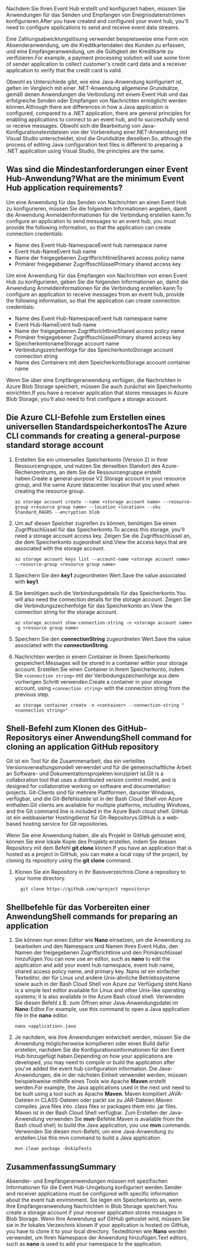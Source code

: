 <span data-ttu-id="b5cde-101">Nachdem Sie Ihren Event Hub erstellt und konfiguriert haben, müssen Sie Anwendungen für das Senden und Empfangen von Ereignisdatenströmen konfigurieren.</span><span class="sxs-lookup"><span data-stu-id="b5cde-101">After you have created and configured your event hub, you'll need to configure applications to send and receive event data streams.</span></span>

<span data-ttu-id="b5cde-102">Eine Zahlungsabwicklungslösung verwendet beispielsweise eine Form von Absenderanwendung, um die Kreditkartendaten des Kunden zu erfassen, und eine Empfängeranwendung, um die Gültigkeit der Kreditkarte zu verifizieren.</span><span class="sxs-lookup"><span data-stu-id="b5cde-102">For example, a payment processing solution will use some form of sender application to collect customer's credit card data and a receiver application to verify that the credit card is valid.</span></span>

<span data-ttu-id="b5cde-103">Obwohl es Unterschiede gibt, wie eine Java-Anwendung konfiguriert ist, gelten im Vergleich mit einer .NET-Anwendung allgemeine Grundsätze, gemäß denen Anwendungen die Verbindung mit einem Event Hub und das erfolgreiche Senden oder Empfangen von Nachrichten ermöglicht werden können.</span><span class="sxs-lookup"><span data-stu-id="b5cde-103">Although there are differences in how a Java application is configured, compared to a .NET application, there are general principles for enabling applications to connect to an event hub, and to successfully send or receive messages.</span></span> <span data-ttu-id="b5cde-104">Obwohl sich die Bearbeitung von Java-Konfigurationstextdateien von der Vorbereitung einer.NET-Anwendung mit Visual Studio unterscheidet, sind die Grundsätze dieselben.</span><span class="sxs-lookup"><span data-stu-id="b5cde-104">So, although the process of editing Java configuration text files is different to preparing a .NET application using Visual Studio, the principles are the same.</span></span>

## <a name="what-are-the-minimum-event-hub-application-requirements"></a><span data-ttu-id="b5cde-105">Was sind die Mindestanforderungen einer Event Hub-Anwendung?</span><span class="sxs-lookup"><span data-stu-id="b5cde-105">What are the minimum Event Hub application requirements?</span></span>

<span data-ttu-id="b5cde-106">Um eine Anwendung für das Senden von Nachrichten an einen Event Hub zu konfigurieren, müssen Sie die folgenden Informationen angeben, damit die Anwendung Anmeldeinformationen für die Verbindung erstellen kann:</span><span class="sxs-lookup"><span data-stu-id="b5cde-106">To configure an application to send messages to an event hub, you must provide the following information, so that the application can create connection credentials:</span></span>

- <span data-ttu-id="b5cde-107">Name des Event Hub-Namespace</span><span class="sxs-lookup"><span data-stu-id="b5cde-107">Event hub namespace name</span></span>
- <span data-ttu-id="b5cde-108">Event Hub-Name</span><span class="sxs-lookup"><span data-stu-id="b5cde-108">Event hub name</span></span>
- <span data-ttu-id="b5cde-109">Name der freigegebenen Zugriffsrichtlinie</span><span class="sxs-lookup"><span data-stu-id="b5cde-109">Shared access policy name</span></span>
- <span data-ttu-id="b5cde-110">Primärer freigegebener Zugriffsschlüssel</span><span class="sxs-lookup"><span data-stu-id="b5cde-110">Primary shared access key</span></span>

<span data-ttu-id="b5cde-111">Um eine Anwendung für das Empfangen von Nachrichten von einen Event Hub zu konfigurieren, geben Sie die folgenden Informationen an, damit die Anwendung Anmeldeinformationen für die Verbindung erstellen kann:</span><span class="sxs-lookup"><span data-stu-id="b5cde-111">To configure an application to receive messages from an event hub, provide the following information, so that the application can create connection credentials:</span></span>

- <span data-ttu-id="b5cde-112">Name des Event Hub-Namespace</span><span class="sxs-lookup"><span data-stu-id="b5cde-112">Event hub namespace name</span></span>
- <span data-ttu-id="b5cde-113">Event Hub-Name</span><span class="sxs-lookup"><span data-stu-id="b5cde-113">Event hub name</span></span>
- <span data-ttu-id="b5cde-114">Name der freigegebenen Zugriffsrichtlinie</span><span class="sxs-lookup"><span data-stu-id="b5cde-114">Shared access policy name</span></span>
- <span data-ttu-id="b5cde-115">Primärer freigegebener Zugriffsschlüssel</span><span class="sxs-lookup"><span data-stu-id="b5cde-115">Primary shared access key</span></span>
- <span data-ttu-id="b5cde-116">Speicherkontoname</span><span class="sxs-lookup"><span data-stu-id="b5cde-116">Storage account name</span></span>
- <span data-ttu-id="b5cde-117">Verbindungszeichenfolge für das Speicherkonto</span><span class="sxs-lookup"><span data-stu-id="b5cde-117">Storage account connection string</span></span>
- <span data-ttu-id="b5cde-118">Name des Containers mit dem Speicherkonto</span><span class="sxs-lookup"><span data-stu-id="b5cde-118">Storage account container name</span></span>

<span data-ttu-id="b5cde-119">Wenn Sie über eine Empfängeranwendung verfügen, die Nachrichten in Azure Blob Storage speichert, müssen Sie auch zunächst ein Speicherkonto einrichten.</span><span class="sxs-lookup"><span data-stu-id="b5cde-119">If you have a receiver application that stores messages in Azure Blob Storage, you'll also need to first configure a storage account.</span></span>

## <a name="the-azure-cli-commands-for-creating-a-general-purpose-standard-storage-account"></a><span data-ttu-id="b5cde-120">Die Azure CLI-Befehle zum Erstellen eines universellen Standardspeicherkontos</span><span class="sxs-lookup"><span data-stu-id="b5cde-120">The Azure CLI commands for creating a general-purpose standard storage account</span></span>

1. <span data-ttu-id="b5cde-121">Erstellen Sie ein universelles Speicherkonto (Version 2) in Ihrer Ressourcengruppe, und nutzen Sie denselben Standort des Azure-Rechenzentrums, an dem Sie die Ressourcengruppe erstellt haben.</span><span class="sxs-lookup"><span data-stu-id="b5cde-121">Create a general-purpose V2 Storage account in your resource group, and the same Azure datacenter location that you used when creating the resource group.</span></span>

    ```azurecli
    az storage account create --name <storage account name> --resource-group <resource group name> --location <location> --sku Standard_RAGRS --encryption blob
    ```

1. <span data-ttu-id="b5cde-122">Um auf diesen Speicher zugreifen zu können, benötigen Sie einen Zugriffsschlüssel für das Speicherkonto.</span><span class="sxs-lookup"><span data-stu-id="b5cde-122">To access this storage, you'll need a storage account access key.</span></span> <span data-ttu-id="b5cde-123">Zeigen Sie die Zugriffsschlüssel an, die dem Speicherkonto zugeordnet sind.</span><span class="sxs-lookup"><span data-stu-id="b5cde-123">View the access keys that are associated with the storage account.</span></span>

    ```azurecli
    az storage account keys list --account-name <storage account name> --resource-group <resource group name>
    ```

1. <span data-ttu-id="b5cde-124">Speichern Sie den **key1** zugeordneten Wert.</span><span class="sxs-lookup"><span data-stu-id="b5cde-124">Save the value associated with **key1**.</span></span>

1. <span data-ttu-id="b5cde-125">Sie benötigen auch die Verbindungsdetails für das Speicherkonto.</span><span class="sxs-lookup"><span data-stu-id="b5cde-125">You will also need the connection details for the storage account.</span></span> <span data-ttu-id="b5cde-126">Zeigen Sie die Verbindungszeichenfolge für das Speicherkonto an.</span><span class="sxs-lookup"><span data-stu-id="b5cde-126">View the connection string for the storage account.</span></span>

    ```azurecli
    az storage account show-connection-string -n <storage account name> -g <resource group name>
    ```

1. <span data-ttu-id="b5cde-127">Speichern Sie den **connectionString** zugeordneten Wert.</span><span class="sxs-lookup"><span data-stu-id="b5cde-127">Save the value associated with the **connectionString**.</span></span>

1. <span data-ttu-id="b5cde-128">Nachrichten werden in einem Container in Ihrem Speicherkonto gespeichert.</span><span class="sxs-lookup"><span data-stu-id="b5cde-128">Messages will be stored in a container within your storage account.</span></span> <span data-ttu-id="b5cde-129">Erstellen Sie einen Container in Ihrem Speicherkonto, indem Sie `<connection string>` mit der Verbindungszeichenfolge aus dem vorherigen Schritt verwenden.</span><span class="sxs-lookup"><span data-stu-id="b5cde-129">Create a container in your storage account, using `<connection string>` with the connection string from the previous step.</span></span>

    ```azurecli
    az storage container create -n <container> --connection-string "<connection string>"
    ```

## <a name="shell-command-for-cloning-an-application-github-repository"></a><span data-ttu-id="b5cde-130">Shell-Befehl zum Klonen des GitHub-Repositorys einer Anwendung</span><span class="sxs-lookup"><span data-stu-id="b5cde-130">Shell command for cloning an application GitHub repository</span></span>

<span data-ttu-id="b5cde-131">Git ist ein Tool für die Zusammenarbeit, das ein verteiltes Versionsverwaltungsmodell verwendet und für die gemeinschaftliche Arbeit an Software- und Dokumentationsprojekten konzipiert ist.</span><span class="sxs-lookup"><span data-stu-id="b5cde-131">Git is a collaboration tool that uses a distributed version control model, and is designed for collaborative working on software and documentation projects.</span></span> <span data-ttu-id="b5cde-132">Git-Clients sind für mehrere Plattformen, darunter Windows, verfügbar, und die Git-Befehlszeile ist in der Bash Cloud Shell von Azure enthalten.</span><span class="sxs-lookup"><span data-stu-id="b5cde-132">Git clients are available for multiple platforms, including Windows, and the Git command line is included in the Azure Bash cloud shell.</span></span> <span data-ttu-id="b5cde-133">GitHub ist ein webbasierter Hostingdienst für Git-Repositorys.</span><span class="sxs-lookup"><span data-stu-id="b5cde-133">GitHub is a web-based hosting service for Git repositories.</span></span> 

<span data-ttu-id="b5cde-134">Wenn Sie eine Anwendung haben, die als Projekt in GitHub gehostet wird, können Sie eine lokale Kopie des Projekts erstellen, indem Sie dessen Repository mit dem Befehl **git clone** klonen.</span><span class="sxs-lookup"><span data-stu-id="b5cde-134">If you have an application that is hosted as a project in GitHub, you can make a local copy of the project, by cloning its repository using the **git clone** command.</span></span>

1. <span data-ttu-id="b5cde-135">Klonen Sie ein Repository in Ihr Basisverzeichnis.</span><span class="sxs-lookup"><span data-stu-id="b5cde-135">Clone a repository to your home directory.</span></span>

    ```azurecli
      git clone https://github.com/<project repository>
    ```

## <a name="shell-commands-for-preparing-an-application"></a><span data-ttu-id="b5cde-136">Shellbefehle für das Vorbereiten einer Anwendung</span><span class="sxs-lookup"><span data-stu-id="b5cde-136">Shell commands for preparing an application</span></span>

1. <span data-ttu-id="b5cde-137">Sie können nun einen Editor wie **Nano** einsetzen, um die Anwendung zu bearbeiten und den Namespace und Namen Ihres Event Hubs, den Namen der freigegebenen Zugriffsrichtlinie und den Primärschlüssel hinzufügen.</span><span class="sxs-lookup"><span data-stu-id="b5cde-137">You can now use an editor, such as **nano** to edit the application and add your event hub namespace, event hub name, shared access policy name, and primary key.</span></span> <span data-ttu-id="b5cde-138">Nano ist ein einfacher Texteditor, der für Linux und andere Unix-ähnliche Betriebssysteme sowie auch in der Bash Cloud Shell von Azure zur Verfügung steht.</span><span class="sxs-lookup"><span data-stu-id="b5cde-138">Nano is a simple text editor available for Linux and other Unix-like operating systems; it is also available in the Azure Bash cloud shell.</span></span> <span data-ttu-id="b5cde-139">Verwenden Sie diesen Befehl z.B. zum Öffnen einer Java-Anwendungsdatei im **Nano**-Editor.</span><span class="sxs-lookup"><span data-stu-id="b5cde-139">For example, use this command to open a Java application file in the **nano** editor.</span></span>

    ```azurecli
    nano <application>.java
    ```

1. <span data-ttu-id="b5cde-140">Je nachdem, wie Ihre Anwendungen entwickelt werden, müssen Sie die Anwendung möglicherweise kompilieren oder einen Build dafür erstellen, nachdem Sie die Konfigurationsinformationen für den Event Hub hinzugefügt haben.</span><span class="sxs-lookup"><span data-stu-id="b5cde-140">Depending on how your applications are developed, you may need to compile or build the application after you've added the event hub configuration information.</span></span> <span data-ttu-id="b5cde-141">Die Java-Anwendungen, die in der nächsten Einheit verwendet werden, müssen beispielsweise mithilfe eines Tools wie Apache **Maven** erstellt werden.</span><span class="sxs-lookup"><span data-stu-id="b5cde-141">For example, the Java applications used in the next unit need to be built using a tool such as Apache **Maven**.</span></span> <span data-ttu-id="b5cde-142">Maven kompiliert JAVA-Dateien in CLASS-Dateien oder packt sie zu JAR-Dateien.</span><span class="sxs-lookup"><span data-stu-id="b5cde-142">Maven compiles .java files into .class files or packages them into .jar files.</span></span> <span data-ttu-id="b5cde-143">Maven ist in der Bash Cloud Shell verfügbar. Zum Erstellen der Java-Anwendung verwenden Sie **mvn**-Befehle.</span><span class="sxs-lookup"><span data-stu-id="b5cde-143">Maven is available from the Bash cloud shell; to build the Java application, you use **mvn** commands.</span></span> <span data-ttu-id="b5cde-144">Verwenden Sie diesen mvn-Befehl, um eine Java-Anwendung zu erstellen.</span><span class="sxs-lookup"><span data-stu-id="b5cde-144">Use this mvn command to build a Java  application.</span></span>

    ```azurecli
    mvn clean package -DskipTests
    ```

## <a name="summary"></a><span data-ttu-id="b5cde-145">Zusammenfassung</span><span class="sxs-lookup"><span data-stu-id="b5cde-145">Summary</span></span>

<span data-ttu-id="b5cde-146">Absender- und Empfängeranwendungen müssen mit spezifischen Informationen für die Event Hub-Umgebung konfiguriert werden.</span><span class="sxs-lookup"><span data-stu-id="b5cde-146">Sender and receiver applications must be configured with specific information about the event hub environment.</span></span> <span data-ttu-id="b5cde-147">Sie legen ein Speicherkonto an, wenn Ihre Empfängeranwendung Nachrichten in Blob Storage speichert.</span><span class="sxs-lookup"><span data-stu-id="b5cde-147">You create a storage account if your receiver application stores messages in Blob Storage.</span></span> <span data-ttu-id="b5cde-148">Wenn Ihre Anwendung auf GitHub gehostet wird, müssen Sie sie in Ihr lokales Verzeichnis klonen.</span><span class="sxs-lookup"><span data-stu-id="b5cde-148">If your application is hosted on GitHub, you have to clone it to your local directory.</span></span> <span data-ttu-id="b5cde-149">Texteditoren wie **Nano** werden verwendet, um Ihren Namespace der Anwendung hinzufügen.</span><span class="sxs-lookup"><span data-stu-id="b5cde-149">Text editors, such as **nano** is used to  add your namespace to the application.</span></span>